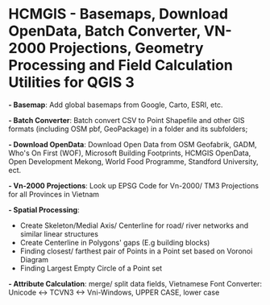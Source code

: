# HCMGIS - Basemaps, Download OpenData, Batch Converter,  VN-2000 Projections, Geometry Processing and Field Calculation Utilities for QGIS 3

**- Basemap**: Add global basemaps from Google, Carto, ESRI, etc.

**- Batch Converter**: Batch convert CSV to Point Shapefile and other GIS formats (including OSM pbf, GeoPackage) in a folder and its subfolders;

**- Download OpenData**:  Download Open Data from OSM Geofabrik, GADM, Who's On First (WOF), Microsoft Building Footprints, HCMGIS OpenData, Open Development Mekong, World Food Programme, Standford University, ect.

**- Vn-2000 Projections**:  Look up EPSG Code for Vn-2000/ TM3 Projections for all Provinces in Vietnam


**- Spatial Processing**:

+ Create Skeleton/Medial Axis/ Centerline for road/ river networks and similar linear structures
+ Create Centerline in Polygons' gaps (E.g building blocks)
+ Finding closest/ farthest pair of Points in a Point set based on Voronoi Diagram
+ Finding Largest Empty Circle of a Point set

**- Attribute Calculation**: merge/ split data fields, Vietnamese Font Converter: Unicode <-> TCVN3 <-> Vni-Windows, UPPER CASE, lower case